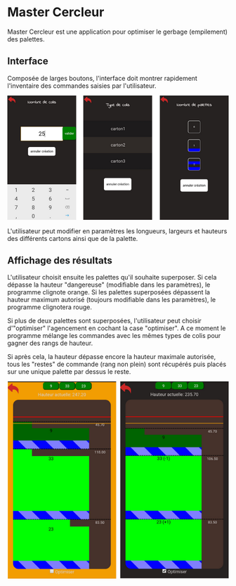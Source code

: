# Master Cercleur
Master Cercleur est une application pour optimiser le gerbage (empilement) des palettes.

## Interface
Composée de larges boutons, l'interface doit montrer rapidement l'inventaire des commandes saisies par l'utilisateur.

<img src="ressources/img_readme/affichage.png"
    alt="saisie_colis"
    style="margin: auto;"/>


L'utilisateur peut modifier en paramètres les longueurs, largeurs et hauteurs des différents cartons ainsi que de la palette.

## Affichage des résultats

L'utilisateur choisit ensuite les palettes qu'il souhaite superposer. Si cela dépasse la hauteur "dangereuse" (modifiable dans les paramètres), le programme clignote orange. Si les palettes superposées dépassent la hauteur maximum autorisé (toujours modifiable dans les paramètres), le programme clignotera rouge.

Si plus de deux palettes sont superposées, l'utilisateur peut choisir d'"optimiser" l'agencement en cochant la case "optimiser".
A ce moment le programme mélange les commandes avec les mêmes types de colis pour gagner des rangs de hauteur.

Si après cela, la hauteur dépasse encore la hauteur maximale autorisée, tous les "restes" de commande (rang non plein) sont récupérés puis placés sur une unique palette par dessus le reste.


<img src="ressources/img_readme/optimisation.png"
    alt="saisie_colis"
    style="margin: auto;"/>


